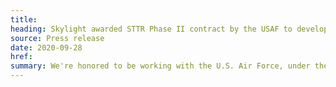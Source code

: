 ```yaml
---
title:
heading: Skylight awarded STTR Phase II contract by the USAF to develop a service design accelerator solution
source: Press release
date: 2020-09-28
href:
summary: We're honored to be working with the U.S. Air Force, under the Small Business Technology Transfer program, to provide them with a solution for scaling the adoption of service design. Service design is an emerging, but proven discipline for designing, aligning, and optimizing an organization's operation (people, processes, technology, etc.) to better support user journeys.
---
```

